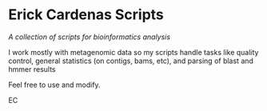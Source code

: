 Erick Cardenas Scripts
======

*A collection of scripts for bioinformatics analysis*

I work mostly with metagenomic data so my scripts handle tasks like quality control, general statistics (on contigs, bams, etc), and parsing of blast and hmmer results

Feel free to use and modify.

EC